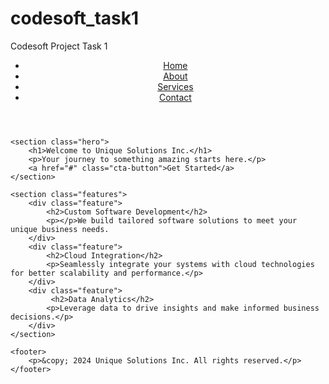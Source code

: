 # codesoft_task1
Codesoft Project Task 1
<!DOCTYPE html>
<html lang="en">
<head>
    <meta charset="UTF-8">
    <meta name="viewport" content="width=device-width, initial-scale=1.0">
    <title>Unique Solutions Inc. - Innovative Software Solutions</title>
    <link rel="stylesheet" href="styles.css">
<link rel="stylesheet" href="styles/style.css"> <!-- Updated link to CSS -->

</head>
<body>
    <header>
        <nav>
            <ul>
                <li><a href="#">Home</a></li>
                <li><a href="#">About</a></li>
                <li><a href="#">Services</a></li>
                <li><a href="#">Contact</a></li>
            </ul>
        </nav>
    </header>

    <section class="hero">
        <h1>Welcome to Unique Solutions Inc.</h1>
        <p>Your journey to something amazing starts here.</p>
        <a href="#" class="cta-button">Get Started</a>
    </section>

    <section class="features">
        <div class="feature">
            <h2>Custom Software Development</h2>
            <p></p>We build tailored software solutions to meet your unique business needs.
        </div>
        <div class="feature">
            <h2>Cloud Integration</h2>
            <p>Seamlessly integrate your systems with cloud technologies for better scalability and performance.</p>
        </div>
        <div class="feature">
             <h2>Data Analytics</h2>
            <p>Leverage data to drive insights and make informed business decisions.</p>
        </div>
    </section>

    <footer>
        <p>&copy; 2024 Unique Solutions Inc. All rights reserved.</p>
    </footer>
</body>
</html>
